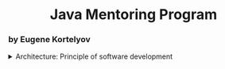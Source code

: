 <b>
    <h1 align="center"> Java Mentoring Program </h1>
</b>
    <h3> by Eugene Kortelyov </h3>

<details>
    <summary> Architecture: Principle of software development </summary>
    <p> Создать ООП-модель для следующей предметной области:
    1. Калькулятор простой. Выполняет четыре арифметические операции: сложение, вычитание, умножение, деление.
    2. Калькулятор простой с памятью. Выполняет четыре арифметические операции и имеет одну ячейку памяти. С данной ячейкой памяти калькулятор выполняет четыре операции: очистить ячейку памяти, записать в ячейку памяти текущее значение, присвоить текущему значению содержимое ячейки памяти, увеличить или уменьшить значение в ячейке памяти на текущее значение.
    3. Калькулятор инженерный. Выполняет четыре арифметические операции и вычисляет значения трех функций: косинус, экспонента, корень квадратный.
    4. Калькулятор инженерный с памятью. Это комбинация пунктов 2 и 3.
    <p> Создать консольное приложение с единственным аргументом командной строки – имя входного файла.
    <p> Структура входного файла: строка 1 - тип калькулятора, остальные строки - числа и операции для вычисления выражения, при этом каждое данное находится в одной строке. Например, содержимое файла для выражения cos(5*7-2)+1, которое необходимо вычислить инженерным калькулятором, может иметь вид:
    <pre>
        3
        5
        *
        7
        -
        2
        cos
        +
        1
    </pre>
    <p> Все исходные данные корректные. Если в исходных данных есть ошибка, то результат работы программы может быть любым, в том числе программа может завершиться аварийно.
    <p> В приложении создать экземпляр калькулятора заданного типа и с его помощью вычислить значение выражения, определяемого содержимым файла.
</details>